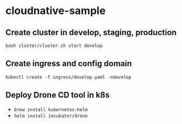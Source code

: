 # cloudnative-sample

## Create cluster in develop, staging, production
`bash cluster/cluster.sh start develop`

## Create   ingress and config domain
`kubectl create -f ingress/develop.yaml -ndevelop`

## Deploy Drone CD tool in k8s
- `brew install kubernetes-helm`
- `helm install incubator/drone`

